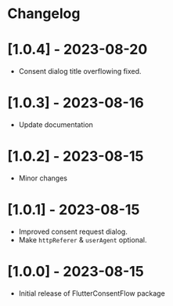 # Changelog

# [1.0.4] - 2023-08-20
- Consent dialog title overflowing fixed.
# [1.0.3] - 2023-08-16
- Update documentation

# [1.0.2] - 2023-08-15
- Minor changes

# [1.0.1] - 2023-08-15

- Improved consent request dialog.
- Make `httpReferer` & `userAgent` optional.

# [1.0.0] - 2023-08-15

- Initial release of FlutterConsentFlow package
